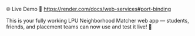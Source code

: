🌐 Live Demo
🔗 https://render.com/docs/web-services#port-binding

This is your fully working LPU Neighborhood Matcher web app — students, friends, and placement teams can now use and test it live! 🎉
